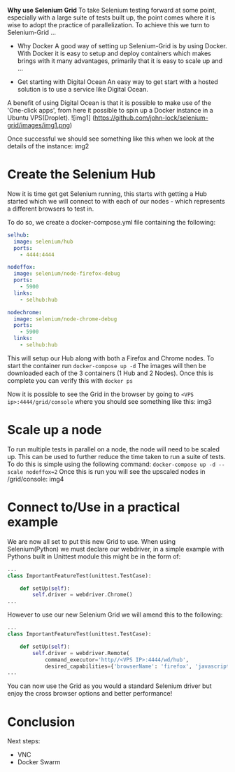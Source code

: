 
**Why use Selenium Grid**
To take Selenium testing forward at some point, especially with a large suite of tests built up, the point comes where it is wise to adopt the practice of parallelization. To achieve this we turn to Selenium-Grid …

- Why Docker
A good way of setting up Selenium-Grid is by using Docker. With Docker it is easy to setup and deploy containers which makes brings with it many advantages, primarily that it is easy to scale up and …


- Get starting with Digital Ocean
An easy way to get start with a hosted solution is to use a service like Digital Ocean.

A benefit of using Digital Ocean is that it is possible to make use of the 'One-click apps', from here it possible to spin up a Docker instance in a Ubuntu VPS(Droplet). 
![img1] (https://github.com/john-lock/selenium-grid/images/img1.png)

Once successful we should see something like this when we look at the details of the instance:
img2


# Create the Selenium Hub 
Now it is time get get Selenium running, this starts with getting a Hub started which we will connect to with each of our nodes - which represents a different browsers to test in. 

To do so, we create a docker-compose.yml file containing the following:
```yml
selhub:
  image: selenium/hub
  ports:
    - 4444:4444

nodeffox:
  image: selenium/node-firefox-debug
  ports:
    - 5900
  links:
    - selhub:hub

nodechrome:
  image: selenium/node-chrome-debug
  ports:
    - 5900
  links:
    - selhub:hub

```

This will setup our Hub along with both a Firefox and Chrome nodes. To start the container run `docker-compose up -d`
The images will then be downloaded each of the 3 containers (1 Hub and 2 Nodes). Once this is complete you can verify this with `docker ps`

Now it is possible to see the Grid in the browser by going to `<VPS ip>:4444/grid/console` where you should see something like this:
img3

# Scale up a node
To run multiple tests in parallel on a node, the node will need to be scaled up. This can be used to further reduce the time taken to run a suite of tests. To do this is simple using the following command:
`docker-compose up -d --scale nodeffox=2`
Once this is run you will see the upscaled nodes in /grid/console:
img4

# Connect to/Use in a practical example
We are now all set to put this new Grid to use. When using Selenium(Python) we must declare our webdriver, in a simple example with Pythons built in Unittest module this might be in the form of:
```python
...
class ImportantFeatureTest(unittest.TestCase):

    def setUp(self):
        self.driver = webdriver.Chrome()
...

```
However to use our new Selenium Grid we will amend this to the following:
```python
...
class ImportantFeatureTest(unittest.TestCase):

    def setUp(self):
        self.driver = webdriver.Remote(
            command_executor='http//<VPS IP>:4444/wd/hub',
            desired_capabilities={'browserName': 'firefox', 'javascriptEnabled': True})
...
```
You can now use the Grid as you would a standard Selenium driver but enjoy the cross browser options and better performance!


# Conclusion 
Next steps:
- VNC
- Docker Swarm